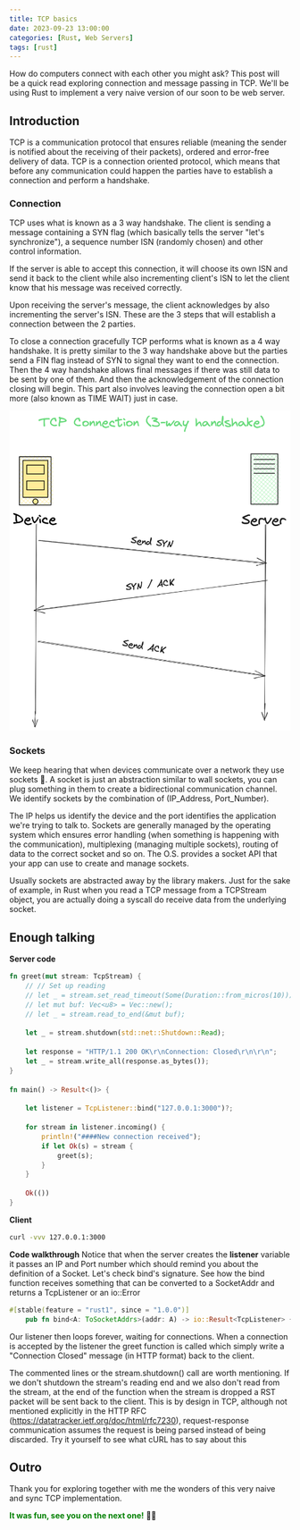 ```yaml
---
title: TCP basics
date: 2023-09-23 13:00:00
categories: [Rust, Web Servers]
tags: [rust]
---
```


How do computers connect with each other you might ask? This post will be a quick read exploring connection and message passing in TCP. We'll be using Rust to implement a very naive version of our soon to be web server.

## Introduction

TCP is a communication protocol that ensures reliable (meaning the sender is notified about the receiving of their packets), ordered and error-free delivery of data. TCP is a connection oriented protocol, which means that before any communication could happen the parties have to establish a connection and perform a handshake.

### Connection

TCP uses what is known as a 3 way handshake. The client is sending a message containing a SYN flag (which basically tells the server "let's synchronize"), a sequence number ISN (randomly chosen) and other control information.

If the server is able to accept this connection, it will choose its own ISN and send it back to the client while also incrementing client's ISN to let the client know that his message was received correctly. 

Upon receiving the server's message, the client acknowledges by also incrementing the server's ISN. These are the 3 steps that will establish a connection between the 2 parties.

To close a connection gracefully TCP performs what is known as a 4 way handshake. It is pretty similar to the 3 way handshake above but the parties send a FIN flag instead of SYN to signal they want to end the connection. Then the 4 way handshake allows final messages if there was still data to be sent by one of them. And then the acknowledgement of the connection closing will begin. This part also involves leaving the connection open a bit more (also known as TIME WAIT) just in case.

![TCP_3Handshake](/assets/img/tcp_basics/tcp_3handshake.png)

### Sockets

We keep hearing that when devices communicate over a network they use sockets 🧐. A socket is just an abstraction similar to wall sockets, you can plug something in them to create a bidirectional communication channel. We identify sockets by the combination of (IP_Address, Port_Number). 

The IP helps us identify the device and the port identifies the application we're trying to talk to. Sockets are generally managed by the operating system which ensures error handling (when something is happening with the communication), multiplexing (managing multiple sockets), routing of data to the correct socket and so on. The O.S. provides a socket API that your app can use to create and manage sockets.

Usually sockets are abstracted away by the library makers. Just for the sake of example, in Rust when you read a TCP message from a TCPStream object, you are actually doing a syscall do receive data from the underlying socket.

## Enough talking

**Server code**
```rust
fn greet(mut stream: TcpStream) {
    // // Set up reading
    // let _ = stream.set_read_timeout(Some(Duration::from_micros(10)));
    // let mut buf: Vec<u8> = Vec::new();
    // let _ = stream.read_to_end(&mut buf);
    
    let _ = stream.shutdown(std::net::Shutdown::Read);

    let response = "HTTP/1.1 200 OK\r\nConnection: Closed\r\n\r\n";
    let _ = stream.write_all(response.as_bytes());
}

fn main() -> Result<()> {

    let listener = TcpListener::bind("127.0.0.1:3000")?;

    for stream in listener.incoming() {
        println!("####New connection received");
        if let Ok(s) = stream {
            greet(s);
        }
    }

    Ok(())
}
```

**Client**
```bash
curl -vvv 127.0.0.1:3000
```

**Code walkthrough**
Notice that when the server creates the **listener** variable it passes an IP and Port number which should remind you about the definition of a Socket. Let's check bind's signature.
See how the bind function receives something that can be converted to a SocketAddr and returns a TcpListener or an io::Error
```rust
#[stable(feature = "rust1", since = "1.0.0")]
    pub fn bind<A: ToSocketAddrs>(addr: A) -> io::Result<TcpListener> {
```

Our listener then loops forever, waiting for connections. When a connection is accepted by the listener the greet function is called which simply write a "Connection Closed" message (in HTTP format) back to the client. 

The commented lines or the stream.shutdown() call are worth mentioning. If we don't shutdown the stream's reading end and we also don't read from the stream, at the end of the function when the stream is dropped a RST packet will be sent back to the client. This is by design in TCP, although not mentioned explicitly in the HTTP RFC (https://datatracker.ietf.org/doc/html/rfc7230), request-response communication assumes the request is being parsed instead of being discarded. Try it yourself to see what cURL has to say about this

## Outro

Thank you for exploring together with me the wonders of this very naive and sync TCP implementation.

**<span style="color:green">It was fun, see you on the next one!</span>** 🚀🦀




